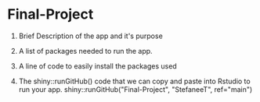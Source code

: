 # Final-Project

1. Brief Description of the app and it's purpose


2. A list of packages needed to run the app.


3. A line of code to easily install the packages used


4. The shiny::runGitHub() code that we can copy and paste into Rstudio to run your app. 
shiny::runGitHub("Final-Project", "StefaneeT", ref="main")
